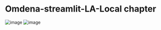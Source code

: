 # Omdena-streamlit-LA-Local chapter

![image](https://user-images.githubusercontent.com/61032181/226135514-ccae86bd-e790-4800-936d-43e5a0e197f2.png)
![image](https://user-images.githubusercontent.com/61032181/226135634-c319176d-df72-489c-a585-eb26fb9bc928.png)
